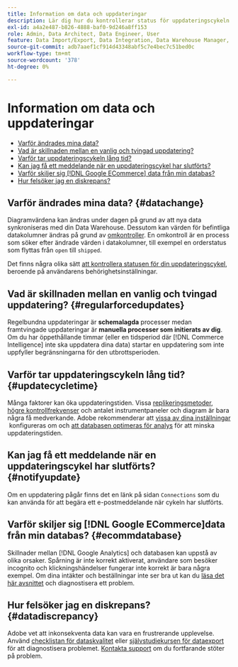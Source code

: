 ```yaml
---
title: Information om data och uppdateringar
description: Lär dig hur du kontrollerar status för uppdateringscykeln.
exl-id: a4a2e487-b826-4888-baf0-9d246a8ff153
role: Admin, Data Architect, Data Engineer, User
feature: Data Import/Export, Data Integration, Data Warehouse Manager, Commerce Tables
source-git-commit: adb7aaef1cf914d43348abf5c7e4bec7c51bed0c
workflow-type: tm+mt
source-wordcount: '378'
ht-degree: 0%

---
```


# Information om data och uppdateringar

* [Varför ändrades mina data?](#datachange)
* [Vad är skillnaden mellan en vanlig och tvingad uppdatering?](#regularforcedupdates)
* [Varför tar uppdateringscykeln lång tid?](#updatecycletime)
* [Kan jag få ett meddelande när en uppdateringscykel har slutförts?](#notifyupdate)
* [Varför skiljer sig  [!DNL Google ECommerce] data från min databas?](#ecommdatabase)
* [Hur felsöker jag en diskrepans?](#datadiscrepancy)

## Varför ändrades mina data? {#datachange}

Diagramvärdena kan ändras under dagen på grund av att nya data synkroniseras med din Data Warehouse. Dessutom kan värden för befintliga datakolumner ändras på grund av [omkontroller](../data-warehouse-mgr/cfg-data-rechecks.md). En omkontroll är en process som söker efter ändrade värden i datakolumner, till exempel en orderstatus som flyttas från `open` till `shipped`.

Det finns några olika sätt [att kontrollera statusen för din uppdateringscykel](../../best-practices/check-update-cycle.md), beroende på användarens behörighetsinställningar.

## Vad är skillnaden mellan en vanlig och tvingad uppdatering? {#regularforcedupdates}

Regelbundna uppdateringar är **schemalagda** processer medan framtvingade uppdateringar är **manuella processer som initierats av dig**. Om du har öppethållande timmar (eller en tidsperiod där [!DNL Commerce Intelligence] inte ska uppdatera dina data) startar en uppdatering som inte uppfyller begränsningarna för den utbrottsperioden.

## Varför tar uppdateringscykeln lång tid? {#updatecycletime}

Många faktorer kan öka uppdateringstiden. Vissa [replikeringsmetoder](../data-warehouse-mgr/cfg-replication-methods.md), [högre kontrollfrekvenser](../data-warehouse-mgr/cfg-data-rechecks.md) och antalet instrumentpaneler och diagram är bara några få medverkande. Adobe rekommenderar att [vissa av dina inställningar &#x200B;](../../best-practices/reduce-update-cycle-time.md) konfigureras om och [att databasen optimeras för analys](../../best-practices/opt-db-analysis.md) för att minska uppdateringstiden.

## Kan jag få ett meddelande när en uppdateringscykel har slutförts? {#notifyupdate}

Om en uppdatering pågår finns det en länk på sidan `Connections` som du kan använda för att begära ett e-postmeddelande när cykeln har slutförts.

## Varför skiljer sig [!DNL Google ECommerce]data från min databas? {#ecommdatabase}

Skillnader mellan [!DNL Google Analytics] och databasen kan uppstå av olika orsaker. Spårning är inte korrekt aktiverat, användare som besöker incognito och klickningshändelser fungerar inte korrekt är bara några exempel. Om dina intäkter och beställningar inte ser bra ut kan du [läsa det här avsnittet](https://experienceleague.adobe.com/docs/commerce-knowledge-base/kb/troubleshooting/miscellaneous/diagnosing-google-ecommerce-revenue-discrepancies.html?lang=sv-SE) och diagnostisera ett problem.

## Hur felsöker jag en diskrepans? {#datadiscrepancy}

Adobe vet att inkonsekventa data kan vara en frustrerande upplevelse. Använd [checklistan för dataskvalitet](https://experienceleague.adobe.com/docs/commerce-knowledge-base/kb/troubleshooting/miscellaneous/diagnosing-a-data-discrepancy.html?lang=sv-SE) eller [självstudiekursen för dataexport](https://experienceleague.adobe.com/docs/commerce-knowledge-base/kb/troubleshooting/miscellaneous/using-data-exports-to-pinpoint-discrepancies.html?lang=sv-SE) för att diagnostisera problemet. [Kontakta support](https://experienceleague.adobe.com/docs/commerce-knowledge-base/kb/troubleshooting/miscellaneous/mbi-service-policies.html?lang=sv-SE) om du fortfarande stöter på problem.

